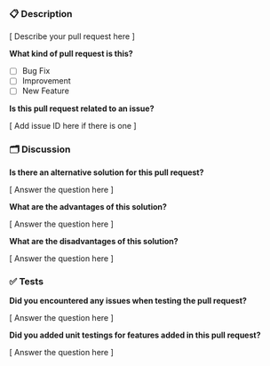 <!--

    Please ensure
        - you have read the Contribution Guidelines (https://github.com/jarne/HackerDesktop/blob/master/CONTRIBUTION.md)
    before creating an issue at this repo.

    Everything written in brackets [ ... ] are placeholders and should be replaced (without the brackets, of course).

    Thanks for your support in order to keep the pull requests section clean!

-->

### 📋 Description

[ Describe your pull request here ]

**What kind of pull request is this?**

-   [ ] Bug Fix
-   [ ] Improvement
-   [ ] New Feature

**Is this pull request related to an issue?**

[ Add issue ID here if there is one ]

### 🗂 Discussion

**Is there an alternative solution for this pull request?**

[ Answer the question here ]

**What are the advantages of this solution?**

[ Answer the question here ]

**What are the disadvantages of this solution?**

[ Answer the question here ]

### ✅ Tests

**Did you encountered any issues when testing the pull request?**

[ Answer the question here ]

**Did you added unit testings for features added in this pull request?**

[ Answer the question here ]
